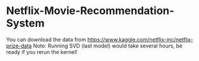# Netflix-Movie-Recommendation-System

You can download the data from https://www.kaggle.com/netflix-inc/netflix-prize-data
Note: Running SVD (last model) would take several hours, be ready if you rerun the kernel!
